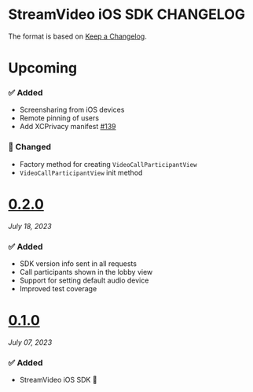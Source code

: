 # StreamVideo iOS SDK CHANGELOG

The format is based on [Keep a Changelog](https://keepachangelog.com/en/1.0.0/).

# Upcoming

### ✅ Added
- Screensharing from iOS devices
- Remote pinning of users
- Add XCPrivacy manifest [#139](https://github.com/GetStream/stream-chat-swift/pull/139)

### 🔄 Changed
- Factory method for creating `VideoCallParticipantView`
- `VideoCallParticipantView` init method

# [0.2.0](https://github.com/GetStream/stream-video-swift/releases/tag/0.2.0)
_July 18, 2023_

### ✅ Added
- SDK version info sent in all requests
- Call participants shown in the lobby view
- Support for setting default audio device
- Improved test coverage

# [0.1.0](https://github.com/GetStream/stream-video-swift/releases/tag/0.1.0)
_July 07, 2023_

### ✅ Added

- StreamVideo iOS SDK 🚀
